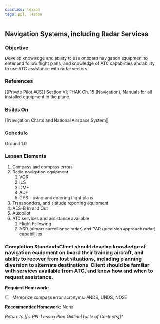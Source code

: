 ```yaml
---
cssclass: lesson
tags: ppl, lesson
---
```

## Navigation Systems, including Radar Services

### Objective
Develop knowledge and ability to use onboard navigation equipment to enter and follow flight plans, and knowledge of ATC capabilities and ability to use ATC assistance with radar vectors.

### References
[[Private Pilot ACS]] Section VI; PHAK Ch. 15 (Navigation), Manuals for all installed equipment in the plane.

### Builds On
[[Navigation Charts and National Airspace System]]

### Schedule
Ground 1.0

### Lesson Elements
1. Compass and compass errors
2. Radio navigation equipment
	1. VOR
	2. ILS
	3. DME
	4. ADF
	5. GPS - using and entering flight plans
3. Transponders, and altitude reporting equipment
4. ADS-B In and Out
5. Autopilot
6. ATC services and assistance available
	1. Flight Following
	2. ASR (airport surveillance radar) and PAR (precision approach radar) capabilities

### Completion StandardsClient should develop knowledge of navigation equipment on board their training aircraft, and ability to recover from lost situations, including planning diversion to alternate destinations. Client should be familiar with services available from ATC, and know how and when to request assistance.

**Required Homework:** 
- [ ] Memorize compass error acronyms: ANDS, UNOS, NOSE

**Recommended Homework:** None

*Return to [[~ PPL Lesson Plan Outline|Table of Contents]]^*